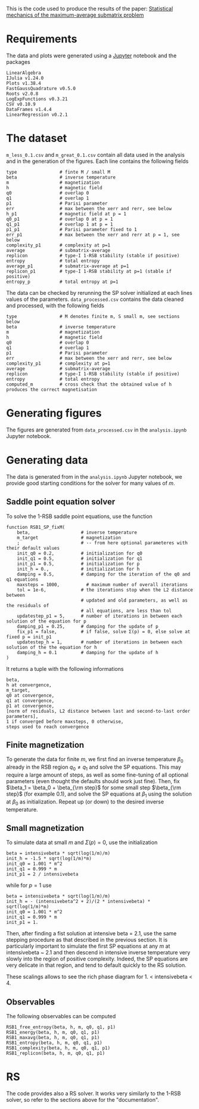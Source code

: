 This is the code used to produce the results of the paper: [Statistical mechanics of the maximum-average submatrix problem](https://arxiv.org/abs/2303.05237)

# Requirements

The data and plots were generated using a [Jupyter](https://jupyter.org) notebook and the packages

    LinearAlgebra
    IJulia v1.24.0
    Plots v1.38.4
    FastGaussQuadrature v0.5.0
    Roots v2.0.8
    LogExpFunctions v0.3.21
    CSV v0.10.9
    DataFrames v1.4.4
    LinearRegression v0.2.1

# The dataset

```m_less_0.1.csv``` and ```m_great_0.1.csv``` contain all data used in the analysis and in the generation of the figures.
Each line contains the following fields

    type                # finte M / small M     
    beta                # inverse temperature     
    m                   # magnetization 
    h                   # magnetic field
    q0                  # overlap 0  
    q1                  # overlap 1  
    p1                  # Parisi parameter 
    err                 # max between the xerr and rerr, see below  
    h_p1                # magnetic field at p = 1      
    q0_p1               # overlap 0 at p = 1        
    q1_p1               # overlap 1 at p = 1        
    p1_p1               # Parisi parameter fixed to 1      
    err_p1              # max between the xerr and rerr at p = 1, see below         
    complexity_p1       # complexity at p=1              
    average             # submatrix-average      
    replicon            # type-I 1-RSB stability (stable if positive)         
    entropy             # total entropy      
    average_p1          # submatrix-average at p=1          
    replicon_p1         # type-I 1-RSB stability at p=1 (stable if positive)          
    entropy_p           # total entropy at p=1          

The data can be checked by rerunning the SP solver initialized at each lines values of the parameters.
```data_processed.csv``` contains the data cleaned and processed, with the following fields

    type                # M denotes finite m, S small m, see sections below      
    beta                # inverse temperature     
    m                   # magnetization 
    h                   # magnetic field
    q0                  # overlap 0  
    q1                  # overlap 1  
    p1                  # Parisi parameter 
    err                 # max between the xerr and rerr, see below  
    complexity_p1       # complexity at p=1
    average             # submatrix-average 
    replicon            # type-I 1-RSB stability (stable if positive) 
    entropy             # total entropy 
    computed_m          # cross check that the obtained value of h produces the correct magnetisation

# Generating figures 

The figures are generated from ```data_processed.csv``` in the ```analysis.ipynb``` Jupyter notebook.

# Generating data

The data is generated from in the ```analysis.ipynb``` Jupyter notebook, we provide good starting conditions for the solver for many values of $m$.

## Saddle point equation solver

To solve the 1-RSB saddle point equations, use the function 

    function RSB1_SP_fixM(
        beta,                   # inverse temperature
        m_target                # magnetization
        ;                       # -- from here optional parameteres with their default values
        init_q0 = 0.2,          # initialization for q0
        init_q1 = 0.5,          # initialization for q1
        init_p1 = 0.5,          # initialization for p
        init_h = 0.,            # initialization for h
        damping = 0.5,          # damping for the iteration of the q0 and q1 equations
        maxsteps = 1000,          # maximum number of overall iterations
        tol = 1e-6,             # the iterations stop when the L2 distance between 
                                # updated and old parameters, as well as the residuals of 
                                # all equations, are less than tol
        updatestep_p1 = 5,      # number of iterations in between each solution of the equation for p
        damping_p1 = 0.25,      # damping for the update of p
        fix_p1 = false,         # if false, solve Σ(p) = 0, else solve at fixed p = init_p1   
        updatestep_h = 1,       # number of iterations in between each solution of the the equation for h
        damping_h = 0.1         # damping for the update of h
    )

It returns a tuple with the following informations

    beta, 
    h at convergence, 
    m_target, 
    q0 at convergence, 
    q1 at convergence, 
    p1 at convergence, 
    [norm of residuals, L2 distance between last and second-to-last order parameters], 
    1 if converged before maxsteps, 0 otherwise, 
    steps used to reach convergence

## Finite magnetization

To generate the data for finite $m$, we first find an inverse temperature $\beta_0$ already in the RSB region $q_0 \neq q_1$ and solve the SP equations. This may require a large amount of steps, as well as some fine-tuning of all optional parameters (even thought the defaults should work just fine).
Then, fix $\beta_1 = \beta_0 + \beta_{\rm step}$ for some small step $\beta_{\rm step}$ (for example 0.1), and solve the SP equations at $\beta_1$ using the solution at $\beta_0$ as initialization.
Repeat up (or down) to the desired inverse temperature.

## Small magnetization

To simulate data at small $m$ and $Σ(p) = 0$, use the initialization 

    beta = intensivebeta * sqrt(log(1/m)/m)
    init_h = -1.5 * sqrt(log(1/m)*m)
    init_q0 = 1.001 * m^2
    init_q1 = 0.999 * m
    init_p1 = 2 / intensivebeta

while for $p=1$ use 

    beta = intensivebeta * sqrt(log(1/m)/m)
    init_h = - (intensivebeta^2 + 2)/(2 * intensivebeta) * sqrt(log(1/m)*m)
    init_q0 = 1.001 * m^2
    init_q1 = 0.999 * m
    init_p1 = 1.

Then, after finding a fist solution at intensive beta = 2.1, use the same stepping procedure as that described in the previous section.
It is particularly important to simulate the first SP equations at any $m$ at intensivebeta ~ 2.1
and then descend in intensive inverse temperature very slowly into the region of positive complexity. 
Indeed, the SP equations are very delicate in that region, and tend to default quickly to the RS solution.

These scalings allows to see the rich phase diagram for 1. < intensivebeta < 4.

## Observables 

The following observables can be computed 

    RSB1_free_entropy(beta, h, m, q0, q1, p1)
    RSB1_energy(beta, h, m, q0, q1, p1)
    RSB1_maxavg(beta, h, m, q0, q1, p1)
    RSB1_entropy(beta, h, m, q0, q1, p1)
    RSB1_complexity(beta, h, m, q0, q1, p1)
    RSB1_replicon(beta, h, m, q0, q1, p1)

# RS

The code provides also a RS solver. 
It works very similarly to the 1-RSB solver, so refer to the sections above for the "documentation".
